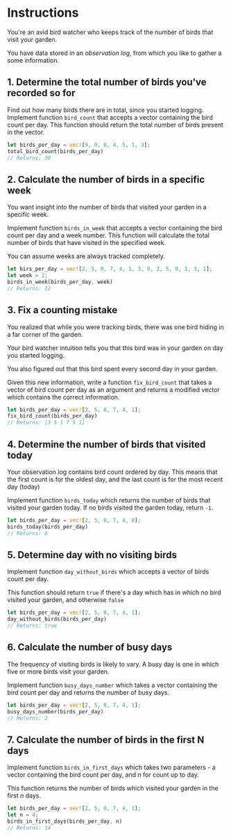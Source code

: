 # Instructions

You're an avid bird watcher who keeps track of the number of birds that visit your garden.

You have data stored in an *observation log*, from which you like to gather a some information.

## 1. Determine the total number of birds you've recorded so for

Find out how many birds there are in total, since you started logging. Implement function `bird_count` that accepts a vector containing the bird count per day. This function should return the total number of birds present in the vector.

```rust
let birds_per_day = vec![9, 0, 8, 4, 5, 1, 3];
total_bird_count(birds_per_day)
// Returns: 30
```

## 2. Calculate the number of birds in a specific week

You want insight into the number of birds that visited your garden in a specific week.

Implement function `birds_in_week` that accepts a vector containing the bird count per day and a week number. This function will calculate the total number of birds that have visited in the specified week.

You can assume weeks are always tracked completely.

```rust
let birs_per_day = vec![2, 5, 0, 7, 4, 1, 3, 0, 2, 5, 0, 1, 3, 1];
let week = 2;
birds_in_week(birds_per_day, week)
// Returns: 12
```

## 3. Fix a counting mistake

You realized that while you were tracking birds, there was one bird hiding in a far corner of the garden.

Your bird watcher intuition tells you that this bird was in your garden on day you started logging.

You also figured out that this bird spent every second day in your garden.

Given this new information, write a function `fix_bird_count` that takes a vector of bird count per day as an argument and returns a modified vector which contains the correct information.

```rust
let birds_per_day = vec![2, 5, 0, 7, 4, 1];
fix_bird_count(birds_per_day)
// Returns: [3 5 1 7 5 1]
```

## 4. Determine the number of birds that visited today

Your observation log contains bird count ordered by day. This means that the first count is for the oldest day, and the last count is for the most recent day (today)

Implement function `birds_today` which returns the number of birds that visited your garden today. If no birds visited the garden today, return `-1`.

```rust
let birds_per_day = vec![2, 5, 0, 7, 4, 8];
birds_today(birds_per_day)
// Returns: 8
```

## 5. Determine day with no visiting birds

Implement function `day_without_birds` which accepts a vector of birds count per day.

This function should return `true` if there's a day which has in which no bird visited your garden, and otherwise `false`

```rust
let birds_per_day = vec![2, 5, 0, 7, 4, 1];
day_without_birds(birds_per_day)
// Returns: true
```

## 6. Calculate the number of busy days

The frequency of visiting birds is likely to vary. A busy day is one in which five or more birds visit your garden.

Implement function `busy_days_number` which takes a vector containing the bird count per day and returns the number of busy days.

```rust
let birds_per_day = vec![2, 5, 0, 7, 4, 1];
busy_days_number(birds_per_day)
// Returns: 2
```

## 7. Calculate the number of birds in the first N days

Implement function `birds_in_first_days` which takes two parameters - a vector containing the bird count per day, and *n* for count up to day.

This function returns the number of birds which visited your garden in the first *n* days.

```rust
let birds_per_day = vec![2, 5, 0, 7, 4, 1];
let n = 4;
birds_in_first_days(birds_per_day, n)
// Returns: 14
```

